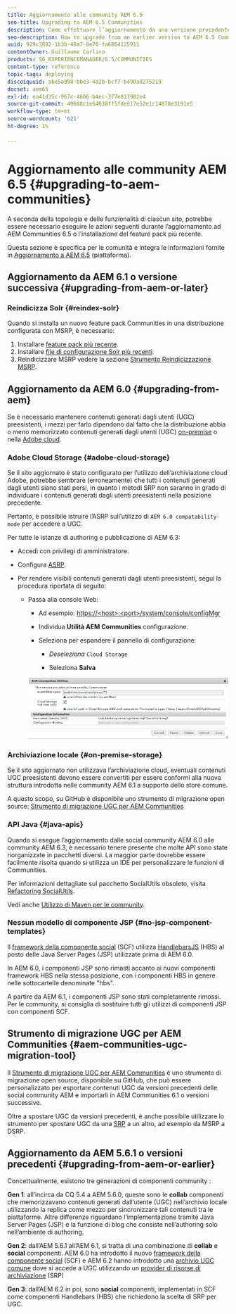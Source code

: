 ```yaml
---
title: Aggiornamento alle community AEM 6.5
seo-title: Upgrading to AEM 6.5 Communities
description: Come effettuare l’aggiornamento da una versione precedente a AEM 6.5 Communities
seo-description: How to upgrade from an earlier version to AEM 6.5 Communities
uuid: 929c3892-1b3b-46a7-8e70-fa6864125911
contentOwner: Guillaume Carlino
products: SG_EXPERIENCEMANAGER/6.5/COMMUNITIES
content-type: reference
topic-tags: deploying
discoiquuid: abe5a998-bbe3-4a2b-bcf7-b490a8275219
docset: aem65
exl-id: ea41d35c-967c-4606-b4ec-377e817902e4
source-git-commit: 49688c1e64038ff5fde617e52e1c14878e3191e5
workflow-type: tm+mt
source-wordcount: '621'
ht-degree: 1%

---
```


# Aggiornamento alle community AEM 6.5 {#upgrading-to-aem-communities}

A seconda della topologia e delle funzionalità di ciascun sito, potrebbe essere necessario eseguire le azioni seguenti durante l’aggiornamento ad AEM Communities 6.5 o l’installazione del feature pack più recente.

Questa sezione è specifica per le comunità e integra le informazioni fornite in [Aggiornamento a AEM 6.5](/help/sites-deploying/upgrade.md) (piattaforma).

## Aggiornamento da AEM 6.1 o versione successiva {#upgrading-from-aem-or-later}

### Reindicizza Solr {#reindex-solr}

Quando si installa un nuovo feature pack Communities in una distribuzione configurata con MSRP, è necessario:

1. Installare [feature pack più recente](/help/communities/deploy-communities.md#latestfeaturepack).
1. Installare [file di configurazione Solr più recenti](/help/communities/msrp.md#upgrading).
1. Reindicizzare MSRP vedere la sezione [Strumento Reindicizzazione MSRP](/help/communities/msrp.md#msrp-reindex-tool).

## Aggiornamento da AEM 6.0 {#upgrading-from-aem}

Se è necessario mantenere contenuti generati dagli utenti (UGC) preesistenti, i mezzi per farlo dipendono dal fatto che la distribuzione abbia o meno memorizzato contenuti generati dagli utenti (UGC) [on-premise](#on-premise-storage) o nella [Adobe cloud](#adobe-cloud-storage).

### Adobe Cloud Storage {#adobe-cloud-storage}

Se il sito aggiornato è stato configurato per l’utilizzo dell’archiviazione cloud Adobe, potrebbe sembrare (erroneamente) che tutti i contenuti generati dagli utenti siano stati persi, in quanto i metodi SRP non saranno in grado di individuare i contenuti generati dagli utenti preesistenti nella posizione precedente.

Pertanto, è possibile istruire l’ASRP sull’utilizzo di `AEM 6.0 compatability-mode` per accedere a UGC.

Per tutte le istanze di authoring e pubblicazione di AEM 6.3:

* Accedi con privilegi di amministratore.
* Configura [ASRP](/help/communities/asrp.md).
* Per rendere visibili contenuti generati dagli utenti preesistenti, segui la procedura riportata di seguito:

   * Passa alla console Web:

      * Ad esempio: [https://&lt;host>:&lt;port>/system/console/configMgr](https://localhost:4502/system/console/configMgr)

      * Individua **Utilità AEM Communities** configurazione.
      * Seleziona per espandere il pannello di configurazione:

         * *Deseleziona* `Cloud Storage`

         * Seleziona **Salva**

     ![utilità](assets/utilities.png)

### Archiviazione locale {#on-premise-storage}

Se il sito aggiornato non utilizzava l’archiviazione cloud, eventuali contenuti UGC preesistenti devono essere convertiti per essere conformi alla nuova struttura introdotta nelle community AEM 6.1 a supporto dello store comune.

A questo scopo, su GitHub è disponibile uno strumento di migrazione open source:
[Strumento di migrazione UGC per AEM Communities](https://github.com/Adobe-Marketing-Cloud/communities-ugc-migration)

### API Java {#java-apis}

Quando si esegue l’aggiornamento dalle social community AEM 6.0 alle community AEM 6.3, è necessario tenere presente che molte API sono state riorganizzate in pacchetti diversi. La maggior parte dovrebbe essere facilmente risolta quando si utilizza un IDE per personalizzare le funzioni di Communities.

Per informazioni dettagliate sul pacchetto SocialUtils obsoleto, visita [Refactoring SocialUtils](/help/communities/socialutils.md).

Vedi anche [Utilizzo di Maven per le community](/help/communities/maven.md).

### Nessun modello di componente JSP {#no-jsp-component-templates}

Il [framework della componente social](/help/communities/scf.md) (SCF) utilizza [HandlebarsJS](https://handlebarsjs.com/) (HBS) al posto delle Java Server Pages (JSP) utilizzate prima di AEM 6.0.

In AEM 6.0, i componenti JSP sono rimasti accanto ai nuovi componenti framework HBS nella stessa posizione, con i componenti HBS in genere nelle sottocartelle denominate &quot;hbs&quot;.

A partire da AEM 6.1, i componenti JSP sono stati completamente rimossi. Per le community, si consiglia di sostituire tutti gli utilizzi di componenti JSP con componenti SCF.

## Strumento di migrazione UGC per AEM Communities {#aem-communities-ugc-migration-tool}

Il [Strumento di migrazione UGC per AEM Communities](https://github.com/Adobe-Marketing-Cloud/communities-ugc-migration) è uno strumento di migrazione open source, disponibile su GitHub, che può essere personalizzato per esportare contenuti UGC da versioni precedenti delle social community AEM e importarli in AEM Communities 6.1 o versioni successive.

Oltre a spostare UGC da versioni precedenti, è anche possibile utilizzare lo strumento per spostare UGC da una [SRP](/help/communities/working-with-srp.md) a un altro, ad esempio da MSRP a DSRP.

## Aggiornamento da AEM 5.6.1 o versioni precedenti {#upgrading-from-aem-or-earlier}

Concettualmente, esistono tre generazioni di componenti community :

**Gen 1**: all’incirca da CQ 5.4 a AEM 5.6.0, queste sono le **collab** componenti che memorizzavano contenuti generati dall’utente (UGC) nell’archivio locale utilizzando la replica come mezzo per sincronizzare tali contenuti tra le piattaforme. Altre differenze riguardano l’implementazione tramite Java Server Pages (JSP) e la funzione di blog che consiste nell’authoring solo nell’ambiente di authoring.

**Gen 2**: dall’AEM 5.6.1 all’AEM 6.1, si tratta di una combinazione di **collab** e **social** componenti. AEM 6.0 ha introdotto il nuovo [framework della componente social](/help/communities/scf.md) (SCF) e AEM 6.2 hanno introdotto una [archivio UGC comune](/help/communities/working-with-srp.md) dove si accede a UGC utilizzando un [provider di risorse di archiviazione](/help/communities/srp.md) (SRP)

**Gen 3**: dall’AEM 6.2 in poi, sono **social** componenti, implementati in SCF come componenti Handlebars (HBS) che richiedono la scelta di SRP per UGC.
